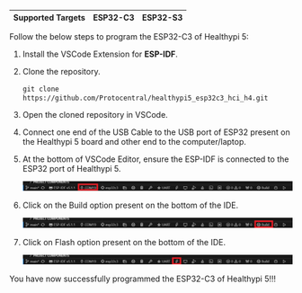 | Supported Targets | ESP32-C3 | ESP32-S3 |
| ----------------- | -------- | -------- |

Follow the below steps to program the ESP32-C3 of Healthypi 5:

1. Install the VSCode Extension for **ESP-IDF**.

2. Clone the repository.
    ```
    git clone https://github.com/Protocentral/healthypi5_esp32c3_hci_h4.git
    ```

3. Open the cloned repository in VSCode.

4. Connect one end of the USB Cable to the USB port of ESP32 present on the Healthypi 5 board and other end to the computer/laptop.

5. At the bottom of VSCode Editor, ensure the ESP-IDF is connected to the ESP32 port of Healthypi 5.
    
    
    ![COM Port](./images/com-port.JPG)

6. Click on the Build option present on the bottom of the IDE.

    ![Build](./images/build.JPG)

7. Click on Flash option present on the bottom of the IDE.
    
    ![Build](./images/flash.JPG)


You have now successfully programmed the ESP32-C3 of Healthypi 5!!!

